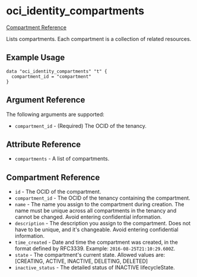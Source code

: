 # oci\_identity\_compartments

[Compartment Reference][1897664e]

  [1897664e]: https://docs.us-phoenix-1.oraclecloud.com/api/#/en/identity/20160918/Compartment/ "CompartmentReference"

Lists compartments. Each compartment is a collection of related resources.

## Example Usage

```
data "oci_identity_compartments" "t" {
  compartment_id = "compartment"
}
```

## Argument Reference

The following arguments are supported:

* `compartment_id` - (Required) The OCID of the tenancy.

## Attribute Reference
* `compartments` - A list of compartments.

## Compartment Reference
* `id` - The OCID of the compartment.
* `compartment_id` - The OCID of the tenancy containing the compartment.
* `name` - The name you assign to the compartment during creation. The name must be unique across all compartments in the tenancy and cannot be changed. Avoid entering confidential information.
* `description` - The description you assign to the compartment. Does not have to be unique, and it's changeable.  Avoid entering confidential information.
* `time_created` - Date and time the compartment was created, in the format defined by RFC3339. Example: `2016-08-25T21:10:29.600Z`.
* `state` - The compartment's current state. Allowed values are: [CREATING, ACTIVE, INACTIVE, DELETING, DELETED]
* `inactive_status` - The detailed status of INACTIVE lifecycleState.
